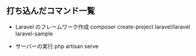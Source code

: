 ## 打ち込んだコマンド一覧

-   Laravel のフレームワーク作成
    composer create-project laravel/laravel laravel-sample

-   サーバーの実行
    php artisan serve

